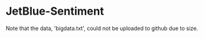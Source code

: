 # JetBlue-Sentiment
Note that the data, 'bigdata.txt', could not be uploaded to github due to size.
